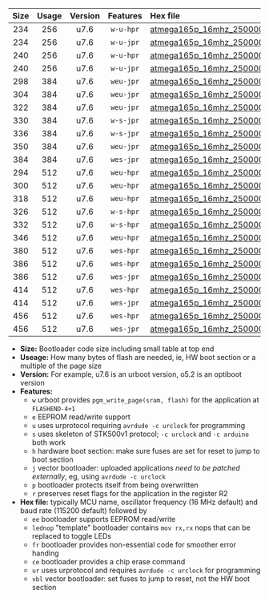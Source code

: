 |Size|Usage|Version|Features|Hex file|
|:-:|:-:|:-:|:-:|:--|
|234|256|u7.6|`w-u-hpr`|[atmega165p_16mhz_250000bps_ur.hex](https://raw.githubusercontent.com/stefanrueger/urboot/main//atmega165p_16mhz_250000bps_ur.hex)|
|234|256|u7.6|`w-u-jpr`|[atmega165p_16mhz_250000bps_ur_vbl.hex](https://raw.githubusercontent.com/stefanrueger/urboot/main//atmega165p_16mhz_250000bps_ur_vbl.hex)|
|240|256|u7.6|`w-u-hpr`|[atmega165p_16mhz_250000bps_lednop_ur.hex](https://raw.githubusercontent.com/stefanrueger/urboot/main//atmega165p_16mhz_250000bps_lednop_ur.hex)|
|240|256|u7.6|`w-u-jpr`|[atmega165p_16mhz_250000bps_lednop_ur_vbl.hex](https://raw.githubusercontent.com/stefanrueger/urboot/main//atmega165p_16mhz_250000bps_lednop_ur_vbl.hex)|
|298|384|u7.6|`weu-jpr`|[atmega165p_16mhz_250000bps_ee_ur_vbl.hex](https://raw.githubusercontent.com/stefanrueger/urboot/main//atmega165p_16mhz_250000bps_ee_ur_vbl.hex)|
|304|384|u7.6|`weu-jpr`|[atmega165p_16mhz_250000bps_ee_lednop_ur_vbl.hex](https://raw.githubusercontent.com/stefanrueger/urboot/main//atmega165p_16mhz_250000bps_ee_lednop_ur_vbl.hex)|
|322|384|u7.6|`weu-jpr`|[atmega165p_16mhz_250000bps_ee_lednop_fr_ur_vbl.hex](https://raw.githubusercontent.com/stefanrueger/urboot/main//atmega165p_16mhz_250000bps_ee_lednop_fr_ur_vbl.hex)|
|330|384|u7.6|`w-s-jpr`|[atmega165p_16mhz_250000bps_vbl.hex](https://raw.githubusercontent.com/stefanrueger/urboot/main//atmega165p_16mhz_250000bps_vbl.hex)|
|336|384|u7.6|`w-s-jpr`|[atmega165p_16mhz_250000bps_lednop_vbl.hex](https://raw.githubusercontent.com/stefanrueger/urboot/main//atmega165p_16mhz_250000bps_lednop_vbl.hex)|
|350|384|u7.6|`weu-jpr`|[atmega165p_16mhz_250000bps_ee_lednop_fr_ce_ur_vbl.hex](https://raw.githubusercontent.com/stefanrueger/urboot/main//atmega165p_16mhz_250000bps_ee_lednop_fr_ce_ur_vbl.hex)|
|384|384|u7.6|`wes-jpr`|[atmega165p_16mhz_250000bps_ee_vbl.hex](https://raw.githubusercontent.com/stefanrueger/urboot/main//atmega165p_16mhz_250000bps_ee_vbl.hex)|
|294|512|u7.6|`weu-hpr`|[atmega165p_16mhz_250000bps_ee_ur.hex](https://raw.githubusercontent.com/stefanrueger/urboot/main//atmega165p_16mhz_250000bps_ee_ur.hex)|
|300|512|u7.6|`weu-hpr`|[atmega165p_16mhz_250000bps_ee_lednop_ur.hex](https://raw.githubusercontent.com/stefanrueger/urboot/main//atmega165p_16mhz_250000bps_ee_lednop_ur.hex)|
|318|512|u7.6|`weu-hpr`|[atmega165p_16mhz_250000bps_ee_lednop_fr_ur.hex](https://raw.githubusercontent.com/stefanrueger/urboot/main//atmega165p_16mhz_250000bps_ee_lednop_fr_ur.hex)|
|326|512|u7.6|`w-s-hpr`|[atmega165p_16mhz_250000bps.hex](https://raw.githubusercontent.com/stefanrueger/urboot/main//atmega165p_16mhz_250000bps.hex)|
|332|512|u7.6|`w-s-hpr`|[atmega165p_16mhz_250000bps_lednop.hex](https://raw.githubusercontent.com/stefanrueger/urboot/main//atmega165p_16mhz_250000bps_lednop.hex)|
|346|512|u7.6|`weu-hpr`|[atmega165p_16mhz_250000bps_ee_lednop_fr_ce_ur.hex](https://raw.githubusercontent.com/stefanrueger/urboot/main//atmega165p_16mhz_250000bps_ee_lednop_fr_ce_ur.hex)|
|380|512|u7.6|`wes-hpr`|[atmega165p_16mhz_250000bps_ee.hex](https://raw.githubusercontent.com/stefanrueger/urboot/main//atmega165p_16mhz_250000bps_ee.hex)|
|386|512|u7.6|`wes-hpr`|[atmega165p_16mhz_250000bps_ee_lednop.hex](https://raw.githubusercontent.com/stefanrueger/urboot/main//atmega165p_16mhz_250000bps_ee_lednop.hex)|
|386|512|u7.6|`wes-jpr`|[atmega165p_16mhz_250000bps_ee_lednop_vbl.hex](https://raw.githubusercontent.com/stefanrueger/urboot/main//atmega165p_16mhz_250000bps_ee_lednop_vbl.hex)|
|414|512|u7.6|`wes-hpr`|[atmega165p_16mhz_250000bps_ee_lednop_fr.hex](https://raw.githubusercontent.com/stefanrueger/urboot/main//atmega165p_16mhz_250000bps_ee_lednop_fr.hex)|
|414|512|u7.6|`wes-jpr`|[atmega165p_16mhz_250000bps_ee_lednop_fr_vbl.hex](https://raw.githubusercontent.com/stefanrueger/urboot/main//atmega165p_16mhz_250000bps_ee_lednop_fr_vbl.hex)|
|456|512|u7.6|`wes-hpr`|[atmega165p_16mhz_250000bps_ee_lednop_fr_ce.hex](https://raw.githubusercontent.com/stefanrueger/urboot/main//atmega165p_16mhz_250000bps_ee_lednop_fr_ce.hex)|
|456|512|u7.6|`wes-jpr`|[atmega165p_16mhz_250000bps_ee_lednop_fr_ce_vbl.hex](https://raw.githubusercontent.com/stefanrueger/urboot/main//atmega165p_16mhz_250000bps_ee_lednop_fr_ce_vbl.hex)|

- **Size:** Bootloader code size including small table at top end
- **Useage:** How many bytes of flash are needed, ie, HW boot section or a multiple of the page size
- **Version:** For example, u7.6 is an urboot version, o5.2 is an optiboot version
- **Features:**
  + `w` urboot provides `pgm_write_page(sram, flash)` for the application at `FLASHEND-4+1`
  + `e` EEPROM read/write support
  + `u` uses urprotocol requiring `avrdude -c urclock` for programming
  + `s` uses skeleton of STK500v1 protocol; `-c urclock` and `-c arduino` both work
  + `h` hardware boot section: make sure fuses are set for reset to jump to boot section
  + `j` vector bootloader: uploaded applications *need to be patched externally*, eg, using `avrdude -c urclock`
  + `p` bootloader protects itself from being overwritten
  + `r` preserves reset flags for the application in the register R2
- **Hex file:** typically MCU name, oscillator frequency (16 MHz default) and baud rate (115200 default) followed by
  + `ee` bootloader supports EEPROM read/write
  + `lednop` "template" bootloader contains `mov rx,rx` nops that can be replaced to toggle LEDs
  + `fr` bootloader provides non-essential code for smoother error handing
  + `ce` bootloader provides a chip erase command
  + `ur` uses urprotocol and requires `avrdude -c urclock` for programming
  + `vbl` vector bootloader: set fuses to jump to reset, not the HW boot section
